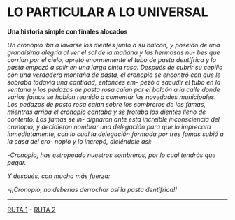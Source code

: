# LO PARTICULAR A LO UNIVERSAL

**Una historia simple con finales alocados**

*Un cronopio iba a lavarse los dientes junto a su balcón, y poseído de una grandísima alegría al ver el sol de la mañana y las hermosas nu- bes que corrían por el cielo, apretó enormemente el tubo de pasta dentífrica y la pasta empezó a salir en una larga cinta rosa. Después de cubrir su cepillo con una verdadera montaña de pasta, el cronopio se encontró con que le sobraba todavía una cantidad, entonces em- pezó a sacudir el tubo en la ventana y los pedazos de pasta rosa caían por el balcón a la calle donde varios famas se habían reunido a comentar las novedades municipales. Los pedazos de pasta rosa caían sobre los sombreros de los famas, mientras arriba el cronopio cantaba y se frotaba los dientes lleno de contento. Los famas se in- dignaron ante esta increíble inconsciencia del cronopio, y decidieron nombrar una delegación para que lo imprecara inmediatamente, con lo cual la delegación formada por tres famas subió a la casa del cro- nopio y lo increpó, diciéndole así:*

-*Cronopio, has estropeado nuestros sombreros, por lo cual tendrás que pagar.*

*Y después, con mucha más fuerza:*

-*¡¡Cronopio, no deberías derrochar así la pasta dentífrica!!*

---
[RUTA 1](RUTA1.md)  -   [RUTA 2](RUTA2.md)
